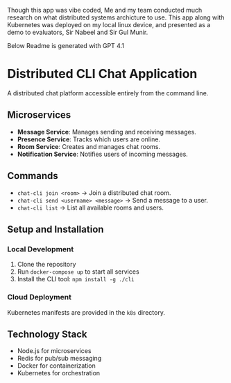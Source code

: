 Though this app was vibe coded, Me and my team conducted much research on what distributed systems archicture to use. This app along with Kubernetes was deployed on my local linux device, and presented as a demo to evaluators, Sir Nabeel and Sir Gul Munir.

Below Readme is generated with GPT 4.1

# Distributed CLI Chat Application

A distributed chat platform accessible entirely from the command line.

## Microservices

- **Message Service**: Manages sending and receiving messages.
- **Presence Service**: Tracks which users are online.
- **Room Service**: Creates and manages chat rooms.
- **Notification Service**: Notifies users of incoming messages.

## Commands

- `chat-cli join <room>` → Join a distributed chat room.
- `chat-cli send <username> <message>` → Send a message to a user.
- `chat-cli list` → List all available rooms and users.

## Setup and Installation

### Local Development

1. Clone the repository
2. Run `docker-compose up` to start all services
3. Install the CLI tool: `npm install -g ./cli`

### Cloud Deployment

Kubernetes manifests are provided in the `k8s` directory.

## Technology Stack

- Node.js for microservices
- Redis for pub/sub messaging
- Docker for containerization
- Kubernetes for orchestration 

